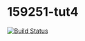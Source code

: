 # 159251-tut4
[![Build Status](https://app.travis-ci.com/sfra6651/159251-tut4.svg?branch=master)](https://app.travis-ci.com/sfra6651/159251-tut4)
